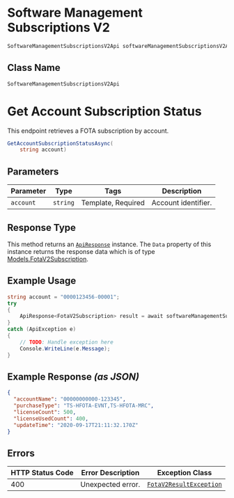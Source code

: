 # Software Management Subscriptions V2

```csharp
SoftwareManagementSubscriptionsV2Api softwareManagementSubscriptionsV2Api = client.SoftwareManagementSubscriptionsV2Api;
```

## Class Name

`SoftwareManagementSubscriptionsV2Api`


# Get Account Subscription Status

This endpoint retrieves a FOTA subscription by account.

```csharp
GetAccountSubscriptionStatusAsync(
    string account)
```

## Parameters

| Parameter | Type | Tags | Description |
|  --- | --- | --- | --- |
| `account` | `string` | Template, Required | Account identifier. |

## Response Type

This method returns an [`ApiResponse`](../../doc/api-response.md) instance. The `Data` property of this instance returns the response data which is of type [Models.FotaV2Subscription](../../doc/models/fota-v2-subscription.md).

## Example Usage

```csharp
string account = "0000123456-00001";
try
{
    ApiResponse<FotaV2Subscription> result = await softwareManagementSubscriptionsV2Api.GetAccountSubscriptionStatusAsync(account);
}
catch (ApiException e)
{
    // TODO: Handle exception here
    Console.WriteLine(e.Message);
}
```

## Example Response *(as JSON)*

```json
{
  "accountName": "00000000000-123345",
  "purchaseType": "TS-HFOTA-EVNT,TS-HFOTA-MRC",
  "licenseCount": 500,
  "licenseUsedCount": 400,
  "updateTime": "2020-09-17T21:11:32.170Z"
}
```

## Errors

| HTTP Status Code | Error Description | Exception Class |
|  --- | --- | --- |
| 400 | Unexpected error. | [`FotaV2ResultException`](../../doc/models/fota-v2-result-exception.md) |

